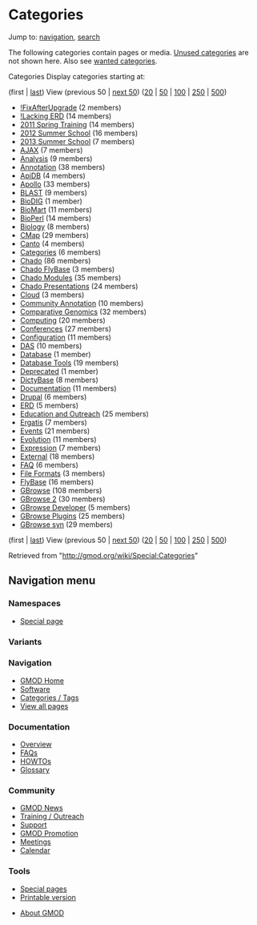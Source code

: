 <div id="mw-page-base" class="noprint">

</div>

<div id="mw-head-base" class="noprint">

</div>

<div id="content" class="mw-body" role="main">

<span id="top"></span>

<div id="mw-js-message" style="display:none;">

</div>



# <span dir="auto">Categories</span>

<div id="bodyContent">

<div id="contentSub">

</div>

<div id="jump-to-nav" class="mw-jump">

Jump to: [navigation](#mw-navigation), [search](#p-search)

</div>

<div id="mw-content-text">

<div class="mw-spcontent">

The following categories contain pages or media. [Unused
categories](/wiki/Special:UnusedCategories "Special:UnusedCategories")
are not shown here. Also see [wanted
categories](/wiki/Special:WantedCategories "Special:WantedCategories").

Categories Display categories starting at: 

(first \|
<a href="/mediawiki/index.php?title=Special:Categories&amp;dir=prev"
class="mw-lastlink" rel="last" title="Special:Categories">last</a>) View
(previous 50 \| <a
href="/mediawiki/index.php?title=Special:Categories&amp;offset=GBrowse_syn"
class="mw-nextlink" rel="next" title="Special:Categories">next 50</a>)
(<a
href="/mediawiki/index.php?title=Special:Categories&amp;offset=&amp;limit=20"
class="mw-numlink" title="Special:Categories">20</a> \| <a
href="/mediawiki/index.php?title=Special:Categories&amp;offset=&amp;limit=50"
class="mw-numlink" title="Special:Categories">50</a> \| <a
href="/mediawiki/index.php?title=Special:Categories&amp;offset=&amp;limit=100"
class="mw-numlink" title="Special:Categories">100</a> \| <a
href="/mediawiki/index.php?title=Special:Categories&amp;offset=&amp;limit=250"
class="mw-numlink" title="Special:Categories">250</a> \| <a
href="/mediawiki/index.php?title=Special:Categories&amp;offset=&amp;limit=500"
class="mw-numlink" title="Special:Categories">500</a>)

- <a
  href="/mediawiki/index.php?title=Category:!FixAfterUpgrade&amp;action=edit&amp;redlink=1"
  class="new"
  title="Category:!FixAfterUpgrade (page does not exist)">!FixAfterUpgrade</a>‏‎
  (2 members)
- [!Lacking ERD](/wiki/Category:!Lacking_ERD "Category:!Lacking ERD")‏‎
  (14 members)
- [2011 Spring
  Training](/wiki/Category:2011_Spring_Training "Category:2011 Spring Training")‏‎
  (14 members)
- [2012 Summer
  School](/wiki/Category:2012_Summer_School "Category:2012 Summer School")‏‎
  (16 members)
- <a
  href="/mediawiki/index.php?title=Category:2013_Summer_School&amp;action=edit&amp;redlink=1"
  class="new"
  title="Category:2013 Summer School (page does not exist)">2013 Summer
  School</a>‏‎ (7 members)
- [AJAX](/wiki/Category:AJAX "Category:AJAX")‏‎ (7 members)
- [Analysis](/wiki/Category:Analysis "Category:Analysis")‏‎ (9 members)
- [Annotation](/wiki/Category:Annotation "Category:Annotation")‏‎ (38
  members)
- [ApiDB](/wiki/Category:ApiDB "Category:ApiDB")‏‎ (4 members)
- [Apollo](/wiki/Category:Apollo "Category:Apollo")‏‎ (33 members)
- [BLAST](/wiki/Category:BLAST "Category:BLAST")‏‎ (9 members)
- <a
  href="/mediawiki/index.php?title=Category:BioDIG&amp;action=edit&amp;redlink=1"
  class="new" title="Category:BioDIG (page does not exist)">BioDIG</a>‏‎
  (1 member)
- [BioMart](/wiki/Category:BioMart "Category:BioMart")‏‎ (11 members)
- [BioPerl](/wiki/Category:BioPerl "Category:BioPerl")‏‎ (14 members)
- [Biology](/wiki/Category:Biology "Category:Biology")‏‎ (8 members)
- [CMap](/wiki/Category:CMap "Category:CMap")‏‎ (29 members)
- <a
  href="/mediawiki/index.php?title=Category:Canto&amp;action=edit&amp;redlink=1"
  class="new" title="Category:Canto (page does not exist)">Canto</a>‏‎ (4
  members)
- [Categories](/wiki/Category:Categories "Category:Categories")‏‎ (6
  members)
- [Chado](/wiki/Category:Chado "Category:Chado")‏‎ (86 members)
- [Chado FlyBase](/wiki/Category:Chado_FlyBase "Category:Chado FlyBase")‏‎
  (3 members)
- [Chado Modules](/wiki/Category:Chado_Modules "Category:Chado Modules")‏‎
  (35 members)
- [Chado
  Presentations](/wiki/Category:Chado_Presentations "Category:Chado Presentations")‏‎
  (24 members)
- <a
  href="/mediawiki/index.php?title=Category:Cloud&amp;action=edit&amp;redlink=1"
  class="new" title="Category:Cloud (page does not exist)">Cloud</a>‏‎ (3
  members)
- [Community
  Annotation](/wiki/Category:Community_Annotation "Category:Community Annotation")‏‎
  (10 members)
- [Comparative
  Genomics](/wiki/Category:Comparative_Genomics "Category:Comparative Genomics")‏‎
  (32 members)
- [Computing](/wiki/Category:Computing "Category:Computing")‏‎ (20
  members)
- [Conferences](/wiki/Category:Conferences "Category:Conferences")‏‎ (27
  members)
- [Configuration](/wiki/Category:Configuration "Category:Configuration")‏‎
  (11 members)
- [DAS](/wiki/Category:DAS "Category:DAS")‏‎ (10 members)
- <a
  href="/mediawiki/index.php?title=Category:Database&amp;action=edit&amp;redlink=1"
  class="new" title="Category:Database (page does not exist)">Database</a>‏‎
  (1 member)
- [Database
  Tools](/wiki/Category:Database_Tools "Category:Database Tools")‏‎ (19
  members)
- <a
  href="/mediawiki/index.php?title=Category:Deprecated&amp;action=edit&amp;redlink=1"
  class="new"
  title="Category:Deprecated (page does not exist)">Deprecated</a>‏‎ (1
  member)
- [DictyBase](/wiki/Category:DictyBase "Category:DictyBase")‏‎ (8 members)
- [Documentation](/wiki/Category:Documentation "Category:Documentation")‏‎
  (11 members)
- [Drupal](/wiki/Category:Drupal "Category:Drupal")‏‎ (6 members)
- [ERD](/wiki/Category:ERD "Category:ERD")‏‎ (5 members)
- [Education and
  Outreach](/wiki/Category:Education_and_Outreach "Category:Education and Outreach")‏‎
  (25 members)
- [Ergatis](/wiki/Category:Ergatis "Category:Ergatis")‏‎ (7 members)
- [Events](/wiki/Category:Events "Category:Events")‏‎ (21 members)
- [Evolution](/wiki/Category:Evolution "Category:Evolution")‏‎ (11
  members)
- [Expression](/wiki/Category:Expression "Category:Expression")‏‎ (7
  members)
- [External](/wiki/Category:External "Category:External")‏‎ (18 members)
- [FAQ](/wiki/Category:FAQ "Category:FAQ")‏‎ (6 members)
- <a
  href="/mediawiki/index.php?title=Category:File_Formats&amp;action=edit&amp;redlink=1"
  class="new" title="Category:File Formats (page does not exist)">File
  Formats</a>‏‎ (3 members)
- [FlyBase](/wiki/Category:FlyBase "Category:FlyBase")‏‎ (16 members)
- [GBrowse](/wiki/Category:GBrowse "Category:GBrowse")‏‎ (108 members)
- [GBrowse 2](/wiki/Category:GBrowse_2 "Category:GBrowse 2")‏‎ (30
  members)
- [GBrowse
  Developer](/wiki/Category:GBrowse_Developer "Category:GBrowse Developer")‏‎
  (5 members)
- [GBrowse
  Plugins](/wiki/Category:GBrowse_Plugins "Category:GBrowse Plugins")‏‎
  (25 members)
- [GBrowse syn](/wiki/Category:GBrowse_syn "Category:GBrowse syn")‏‎ (29
  members)

(first \|
<a href="/mediawiki/index.php?title=Special:Categories&amp;dir=prev"
class="mw-lastlink" rel="last" title="Special:Categories">last</a>) View
(previous 50 \| <a
href="/mediawiki/index.php?title=Special:Categories&amp;offset=GBrowse_syn"
class="mw-nextlink" rel="next" title="Special:Categories">next 50</a>)
(<a
href="/mediawiki/index.php?title=Special:Categories&amp;offset=&amp;limit=20"
class="mw-numlink" title="Special:Categories">20</a> \| <a
href="/mediawiki/index.php?title=Special:Categories&amp;offset=&amp;limit=50"
class="mw-numlink" title="Special:Categories">50</a> \| <a
href="/mediawiki/index.php?title=Special:Categories&amp;offset=&amp;limit=100"
class="mw-numlink" title="Special:Categories">100</a> \| <a
href="/mediawiki/index.php?title=Special:Categories&amp;offset=&amp;limit=250"
class="mw-numlink" title="Special:Categories">250</a> \| <a
href="/mediawiki/index.php?title=Special:Categories&amp;offset=&amp;limit=500"
class="mw-numlink" title="Special:Categories">500</a>)

</div>

</div>

<div class="printfooter">

Retrieved from "<http://gmod.org/wiki/Special:Categories>"

</div>

<div id="catlinks" class="catlinks catlinks-allhidden">

</div>

<div class="visualClear">

</div>

</div>

</div>

<div id="mw-navigation">

## Navigation menu

<div id="mw-head">



<div id="left-navigation">

<div id="p-namespaces" class="vectorTabs" role="navigation"
aria-labelledby="p-namespaces-label">

### Namespaces

- <span id="ca-nstab-special">[Special
  page](/wiki/Special:Categories "This is a special page, you cannot edit the page itself")</span>

</div>

<div id="p-variants" class="vectorMenu emptyPortlet" role="navigation"
aria-labelledby="p-variants-label">

### 

### Variants[](#)

<div class="menu">

</div>

</div>

</div>





</div>



</div>

</div>

</div>

<div id="mw-panel">

<div id="p-logo" role="banner">

<a href="/wiki/Main_Page"
style="background-image: url(http://gmod.org/images/GMOD-cogs.png);"
title="Visit the main page"></a>

</div>

<div id="p-Navigation" class="portal" role="navigation"
aria-labelledby="p-Navigation-label">

### Navigation

<div class="body">

- <span id="n-GMOD-Home">[GMOD Home](/wiki/Main_Page)</span>
- <span id="n-Software">[Software](/wiki/GMOD_Components)</span>
- <span id="n-Categories-.2F-Tags">[Categories /
  Tags](/wiki/Categories)</span>
- <span id="n-View-all-pages">[View all
  pages](/wiki/Special:AllPages)</span>

</div>

</div>

<div id="p-Documentation" class="portal" role="navigation"
aria-labelledby="p-Documentation-label">

### Documentation

<div class="body">

- <span id="n-Overview">[Overview](/wiki/Overview)</span>
- <span id="n-FAQs">[FAQs](/wiki/Category:FAQ)</span>
- <span id="n-HOWTOs">[HOWTOs](/wiki/Category:HOWTO)</span>
- <span id="n-Glossary">[Glossary](/wiki/Glossary)</span>

</div>

</div>

<div id="p-Community" class="portal" role="navigation"
aria-labelledby="p-Community-label">

### Community

<div class="body">

- <span id="n-GMOD-News">[GMOD News](/wiki/GMOD_News)</span>
- <span id="n-Training-.2F-Outreach">[Training /
  Outreach](/wiki/Training_and_Outreach)</span>
- <span id="n-Support">[Support](/wiki/Support)</span>
- <span id="n-GMOD-Promotion">[GMOD
  Promotion](/wiki/GMOD_Promotion)</span>
- <span id="n-Meetings">[Meetings](/wiki/Meetings)</span>
- <span id="n-Calendar">[Calendar](/wiki/Calendar)</span>

</div>

</div>

<div id="p-tb" class="portal" role="navigation"
aria-labelledby="p-tb-label">

### Tools

<div class="body">

- <span id="t-specialpages"><a href="/wiki/Special:SpecialPages" accesskey="q"
  title="A list of all special pages [q]">Special pages</a></span>
- <span id="t-print"><a
  href="/mediawiki/index.php?title=Special:Categories&amp;printable=yes"
  rel="alternate" accesskey="p"
  title="Printable version of this page [p]">Printable version</a></span>

</div>

</div>

</div>

</div>

<div id="footer" role="contentinfo">

- <span id="footer-places-about">[About
  GMOD](/wiki/GMOD:About "GMOD:About")</span>

<!-- -->






</div>

